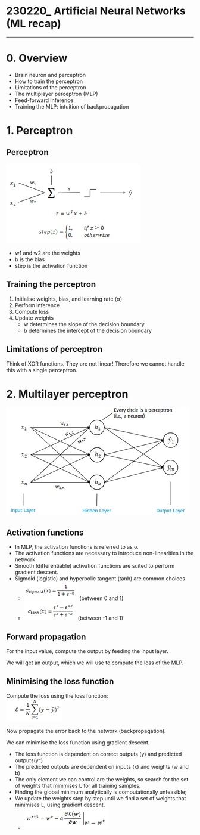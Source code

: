 # 230220_ Artificial Neural Networks (ML recap)

---

# 0. Overview
- Brain neuron and perceptron
- How to train the perceptron
- Limitations of the perceptron
- The multiplayer perceptron (MLP)
- Feed-forward inference
- Training the MLP: intuition of backpropagation

# 1. Perceptron
## Perceptron
![img_3.png](img_3.png)

- w1 and w2 are the weights
- b is the bias
- step is the activation function

## Training the perceptron
1. Initialise weights, bias, and learning rate (α)
2. Perform inference
3. Compute loss
4. Update weights
   - w determines the slope of the decision boundary
   - b determines the intercept of the decision boundary

## Limitations of perceptron
Think of XOR functions. They are not linear! Therefore we cannot handle this with a single perceptron.

# 2. Multilayer perceptron
![img_4.png](img_4.png)

## Activation functions
- In MLP, the activation functions is referred to as σ.
- The activation functions are necessary to introduce non-linearities in the network.
- Smooth (differentiable) activation functions are suited to perform gradient descent.
- Sigmoid (logistic) and hyperbolic tangent (tanh) are common choices
  - ![img_5.png](img_5.png) (between 0 and 1)
  - ![img_6.png](img_6.png) (between -1 and 1)

## Forward propagation
For the input value, compute the output by feeding the input layer.

We will get an output, which we will use to compute the loss of the MLP.

## Minimising the loss function
Compute the loss using the loss function:<br>
![img_7.png](img_7.png)

Now propagate the error back to the network (backpropagation).

We can minimise the loss function using gradient descent.
- The loss function is dependent on correct outputs (y) and predicted outputs(y^)
- The predicted outputs are dependent on inputs (x) and weights (w and b)
- The only element we can control are the weights, so search for the set of weights that minimises L for all training samples.
- Finding the global minimum analytically is computationally unfeasible;
- We update the weights step by step until we find a set of weights that minimises L, using gradient descent.
  - ![img_8.png](img_8.png)
